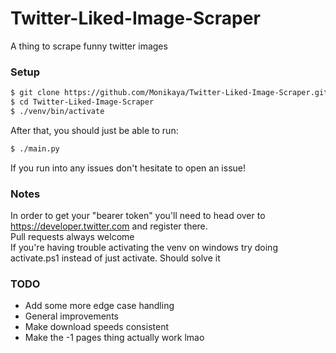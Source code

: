 # Twitter-Liked-Image-Scraper
A thing to scrape funny twitter images

### Setup
```bash
$ git clone https://github.com/Monikaya/Twitter-Liked-Image-Scraper.git
$ cd Twitter-Liked-Image-Scraper
$ ./venv/bin/activate
```
After that, you should just be able to run:
```bash
$ ./main.py
```
If you run into any issues don't hesitate to open an issue!

### Notes
In order to get your "bearer token" you'll need to head over to https://developer.twitter.com and register there.
<br>
Pull requests always welcome
<br>
If you're having trouble activating the venv on windows try doing activate.ps1 instead of just activate. Should solve it

### TODO
- Add some more edge case handling
- General improvements
- Make download speeds consistent
- Make the -1 pages thing actually work lmao
